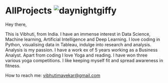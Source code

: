 # AllProjects                                               ![daynightgiffy](https://user-images.githubusercontent.com/70434109/100220147-f206b080-2f3c-11eb-9754-9c3a8f3bcadd.gif)
Hey there,

This is Vibhuti, from India. I have an immense interest in Data Science, Machine learning, Artificial Intelligence and Deep Learning. I love coding in Python, visualising data in Tableau, indulge into research and analysis. Analysis is my passion.
I have a work ex of 5 years working as a Business Analyst. 
Apart from coding I love Yoga and reading. I have won three various yoga competitions. I like keeping myself fit and spread awareness in fitness.
                                                            



How to reach me: vibhutimayekar@gmail.com
